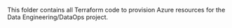 

This folder contains all Terraform code to provision Azure resources for the Data Engineering/DataOps project.

